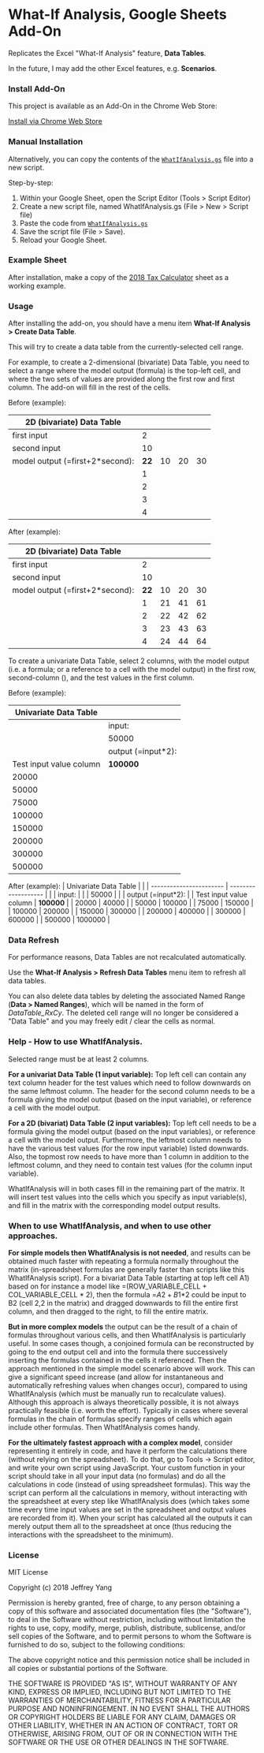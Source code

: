 What-If Analysis, Google Sheets Add-On
===========

Replicates the Excel "What-If Analysis" feature, **Data Tables**.

In the future, I may add the other Excel features, e.g. **Scenarios**.

### Install Add-On

This project is available as an Add-On in the Chrome Web Store:

[Install via Chrome Web Store](https://chrome.google.com/webstore/detail/what-if-analysis/plbdmkgogobniebdohfickjndnechhel)

### Manual Installation

Alternatively, you can copy the contents of the [`WhatIfAnalysis.gs`](WhatIfAnalysis.gs) file into a new script.

Step-by-step:

1. Within your Google Sheet, open the Script Editor (Tools > Script Editor)
2. Create a new script file, named WhatIfAnalysis.gs (File > New > Script file)
3. Paste the code from [`WhatIfAnalysis.gs`](WhatIfAnalysis.gs)
4. Save the script file (File > Save).
5. Reload your Google Sheet. 

### Example Sheet

After installation, make a copy of the [2018 Tax Calculator](https://docs.google.com/spreadsheets/d/1kQ8y3DsnCilScNda1AIcV_-M7TIAWSkdlF__ceZ-W7U/edit?usp=sharing) sheet as a working example.

### Usage

After installing the add-on, you should have a menu item **What-If Analysis > Create Data Table**.

This will try to create a data table from the currently-selected cell range.

For example, to create a 2-dimensional (bivariate) Data Table, you need to select a range
where the model output (formula) is the top-left cell, and where the two sets of values
are provided along the first row and first column.  The add-on will fill in the rest of the cells.

Before (example):

| **2D (bivariate) Data Table** |    |    |    |    |
| --------------- | -- | -- | -- | -- |
| first input     | 2  |    |    |    |
| second input    | 10 |    |    |    |
| model output  (=first+2*second):  | **22** | 10 | 20 | 30 |
|                 | 1  |  |  |  |
|                 | 2  |  |  |  |
|                 | 3  |  |  |  |
|                 | 4  |  |  |  |

After (example):

| **2D (bivariate) Data Table** |    |    |    |    |
| --------------- | -- | -- | -- | -- |
| first input     | 2  |    |    |    |
| second input    | 10 |    |    |    |
| model output  (=first+2*second):  | **22** | 10 | 20 | 30 |
|                 | 1  | 21 | 41 | 61 |
|                 | 2  | 22 | 42 | 62 |
|                 | 3  | 23 | 43 | 63 |
|                 | 4  | 24 | 44 | 64 |

To create a univariate Data Table, select 2 columns, with the model output (i.e. a formula; or a reference to a cell with the model output) in the first row, second-column (), and the test values in the first column.

Before (example):

| Univariate Data Table   |                     |
| ----------------------- | ------------------- |
|                         | input:              |
|                         | 50000               |
|                         | output (=input\*2): |
| Test input value column | **100000**              |
| 20000                   |                     |
| 50000                   |                     |
| 75000                   |                     |
| 100000                  |                     |
| 150000                  |                     |
| 200000                  |                     |
| 300000                  |                     |
| 500000                  |


After (example):
| Univariate Data Table   |                     |
| ----------------------- | ------------------- |
|                         | input:              |
|                         | 50000               |
|                         | output (=input\*2): |
| Test input value column | **100000**              |
| 20000                   | 40000               |
| 50000                   | 100000              |
| 75000                   | 150000              |
| 100000                  | 200000              |
| 150000                  | 300000              |
| 200000                  | 400000              |
| 300000                  | 600000              |
| 500000                  | 1000000             |

### Data Refresh

For performance reasons, Data Tables are not recalculated automatically.

Use the **What-If Analysis > Refresh Data Tables** menu item to refresh all data tables.

You can also delete data tables by deleting the associated Named Range (**Data > Named Ranges**), 
which will be named in the form of *DataTable_RxCy*.  The deleted cell range will no longer be 
considered a "Data Table" and you may freely edit / clear the cells as normal.

### Help - How to use WhatIfAnalysis.

Selected range must be at least 2 columns.
                               
**For a univariat Data Table (1 input variable):**
Top left cell can contain any text column header for the test values which need to follow downwards on the same leftmost column. The header for the second column needs to be a formula giving the model output (based on the input variable), or reference a cell with the model output.
      
**For a 2D (bivariat) Data Table (2 input variables):**
Top left cell needs to be a formula giving the model output (based on the input variables), or reference a cell with the model output. Furthermore, the leftmost column needs to have the various test values (for the row input variable) listed downwards. Also, the topmost row needs to have more than 1 column in addition to the leftmost column, and they need to contain test values (for the column input variable).
    
WhatIfAnalysis will in both cases fill in the remaining part of the matrix. It will insert test values into the cells which you specify as input variable(s), and fill in the matrix with the corresponding model output results.
    
### When to use WhatIfAnalysis, and when to use other approaches.
    
**For simple models then WhatIfAnalysis is not needed**, and results can be obtained much faster with repeating a formula normally throughout the matrix (in-spreadsheet formulas are generally faster than scripts like this WhatIfAnalysis script). For a bivariat Data Table (starting at top left cell A1) based on for instance a model like =(ROW_VARIABLE_CELL + COL_VARIABLE_CELL * 2), then the formula =$A2+B$1*2 could be input to B2 (cell 2,2 in the matrix) and dragged downwards to fill the entire first column, and then dragged to the right, to fill the entire matrix.
    
**But in more complex models** the output can be the result of a chain of formulas throughout various cells, and then WhatIfAnalysis is particularly useful. In some cases though, a conjoined formula can be reconstructed by going to the end output cell and into the formula there successively inserting the formulas contained in the cells it referenced. Then the approach mentioned in the simple model scenario above will work. This can give a significant speed increase (and allow for instantaneous and automatically refreshing values when changes occur), compared to using WhatIfAnalysis (which must be manually run to recalculate values). Although this approach is always theoretically possible, it is not always practically feasible (i.e. worth the effort). Typically in cases where several formulas in the chain of formulas specify ranges of cells which again include other formulas. Then WhatIfAnalysis comes handy.
    
**For the ultimately fastest approach with a complex model**, consider representing it entirely in code, and have it perform the calculations there (without relying on the spreadsheet). To do that, go to Tools -> Script editor, and write your own script using JavaScript. Your custom function in your script should take in all your input data (no formulas) and do all the calculations in code (instead of using spreadsheet formulas). This way the script can perform all the calculations in memory, without interacting with the spreadsheet at every step like WhatIfAnalysis does (which takes some time every time input values are set in the spreadsheet and output values are recorded from it). When your script has calculated all the outputs it can merely output them all to the spreadsheet at once (thus reducing the interactions with the spreadsheet to the minimum).
  


### License

MIT License

Copyright (c) 2018 Jeffrey Yang

Permission is hereby granted, free of charge, to any person obtaining a copy
of this software and associated documentation files (the "Software"), to deal
in the Software without restriction, including without limitation the rights
to use, copy, modify, merge, publish, distribute, sublicense, and/or sell
copies of the Software, and to permit persons to whom the Software is
furnished to do so, subject to the following conditions:

The above copyright notice and this permission notice shall be included in all
copies or substantial portions of the Software.

THE SOFTWARE IS PROVIDED "AS IS", WITHOUT WARRANTY OF ANY KIND, EXPRESS OR
IMPLIED, INCLUDING BUT NOT LIMITED TO THE WARRANTIES OF MERCHANTABILITY,
FITNESS FOR A PARTICULAR PURPOSE AND NONINFRINGEMENT. IN NO EVENT SHALL THE
AUTHORS OR COPYRIGHT HOLDERS BE LIABLE FOR ANY CLAIM, DAMAGES OR OTHER
LIABILITY, WHETHER IN AN ACTION OF CONTRACT, TORT OR OTHERWISE, ARISING FROM,
OUT OF OR IN CONNECTION WITH THE SOFTWARE OR THE USE OR OTHER DEALINGS IN THE
SOFTWARE.
